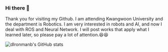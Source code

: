 ### Hi there 👋
Thank you for visiting my Github. I am attending Kwangwoon University and the department is Robotics. I am very interested in robots and AI, and now I deal with ROS and Neural Network. I will post works that apply what I learned later, so please pay a lot of attention.:laughing::laughing:



![dIronmanb's GitHub stats](https://github-readme-stats.vercel.app/api?username=dIronmanb&show_icons=true&theme=dark)


<!--
**dIronmanb/dIronmanb** is a ✨ _special_ ✨ repository because its `README.md` (this file) appears on your GitHub profile.

Here are some ideas to get you started:

- 🔭 I’m currently working on ...
- 🌱 I’m currently learning ...
- 👯 I’m looking to collaborate on ...
- 🤔 I’m looking for help with ...
- 💬 Ask me about ...
- 📫 How to reach me: ...
- 😄 Pronouns: ...
- ⚡ Fun fact: ...
-->
